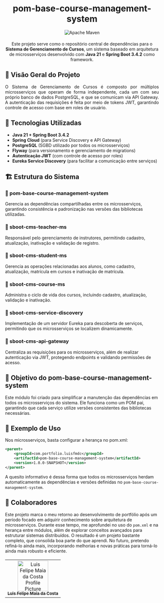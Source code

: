 <h1 align="center">pom-base-course-management-system</h1>

<p align="center" style="margin-bottom: 20;">
    <img src="https://img.shields.io/badge/Apache%20Maven-C71A36?style=for-the-badge&logo=Apache%20Maven&logoColor=white" alt="Apache Maven" />
</p>

<p align="center">Este projeto serve como o repositório central de dependências para o <b>Sistema de Gerenciamento de Cursos</b>, um sistema baseado em arquitetura de microsserviços desenvolvido com <b>Java 21</b> e <b>Spring Boot 3.4.2</b> como framework.</p>

<h2>📌 Visão Geral do Projeto</h2>
<p align="justify">O Sistema de Gerenciamento de Cursos é composto por múltiplos microsserviços que operam de forma independente, cada um com seu próprio banco de dados PostgreSQL, e que se comunicam via API Gateway. A autenticação das requisições é feita por meio de tokens JWT, garantindo controle de acesso com base em roles de usuário.</p>

<h2>🚀 Tecnologias Utilizadas</h2>

- <b>Java 21 + Spring Boot 3.4.2</b>
- <b>Spring Cloud</b> (para Service Discovery e API Gateway)
- <b>PostgreSQL</b> (SGBD utilizado por todos os microsserviços)
- <b>Flyway</b> (para versionamento e gerenciamento de migrations)
- <b>Autenticação JWT</b> (com controle de acesso por roles)
- <b>Eureka Service Discovery</b> (para facilitar a comunicação entre serviços)

<h2>🏗️ Estrutura do Sistema</h2>

<h3>🔹 pom-base-course-management-system</h3>
<p>Gerencia as dependências compartilhadas entre os microsserviços, garantindo consistência e padronização nas versões das bibliotecas utilizadas.</p>

<h3>🔹 sboot-cms-teacher-ms</h3>
<p>Responsável pelo gerenciamento de instrutores, permitindo cadastro, atualização, inativação e validação de registro.</p>

<h3>🔹 sboot-cms-student-ms</h3>
<p>Gerencia as operações relacionadas aos alunos, como cadastro, atualização, matrícula em cursos e inativação de matrícula.</p>

<h3>🔹 sboot-cms-course-ms</h3>
<p>Administra o ciclo de vida dos cursos, incluindo cadastro, atualização, validação e inativação.</p>

<h3>🔹 sboot-cms-service-discovery</h3>
<p>Implementação de um servidor Eureka para descoberta de serviços, permitindo que os microsserviços se localizem dinamicamente.</p>

<h3>🔹 sboot-cms-api-gateway</h3>
<p>Centraliza as requisições para os microsserviços, além de realizar autenticação via JWT, protegendo endpoints e validando permissões de acesso.</p>

<h2>🎯 Objetivo do pom-base-course-management-system</h2>
<p>Este módulo foi criado para simplificar a manutenção das dependências em todos os microsserviços do sistema. Ele funciona como um POM pai, garantindo que cada serviço utilize versões consistentes das bibliotecas necessárias.</p>

<h2>📜 Exemplo de Uso</h2>
<p>Nos microsserviços, basta configurar a herança no pom.xml:</p>

```xml
<parent>
    <groupId>com.portfolio.luisfmdc</groupId>
    <artifactId>pom-base-course-management-system</artifactId>
    <version>1.0.0-SNAPSHOT</version>
</parent>
```

<p>A quesito informativo é dessa forma que todos os microsserviços herdam automaticamente as dependências e versões definidas no <code>pom-base-course-management-system</code>.</p>

<h2>🤝 Colaboradores</h2>
<p style="margin-bottom: 20;">Este projeto marca o meu retorno ao desenvolvimento de portfólio após um período focado em adquirir conhecimento sobre arquitetura de microsserviços. Durante esse tempo, me aprofundei no uso do <code>pom.xml</code> e na herança entre módulos, além de explorar conceitos avançados para estruturar sistemas distribuídos. O resultado é um projeto bastante completo, que consolida boa parte do que aprendi. No futuro, pretendo refiná-lo ainda mais, incorporando melhorias e novas práticas para torná-lo ainda mais robusto e eficiente.</p>
<table>
  <tr>
    <td align="center">
      <a href="https://github.com/luisfmaiadc">
        <img src="https://github.com/user-attachments/assets/b38280aa-a62a-4c33-bc98-8cae0e67fd75" width="100px;" alt="Luis Felipe Maia da Costa Profile Picture"/><br>
        <sub>
          <b>Luis Felipe Maia da Costa</b>
        </sub>
      </a>
    </td>
  </tr>
</table>
